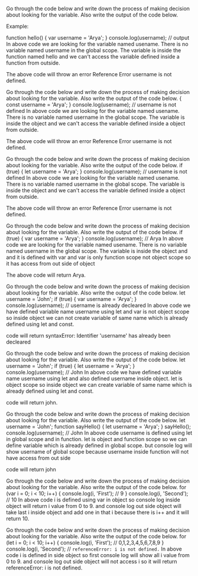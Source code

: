 Go through the code below and write down the process of making decision about looking for the variable. Also write the output of the code below.

Example:

function hello() {
  var username = 'Arya';
}
console.log(username); // output
In above code we are looking for the variable named usename. There is no variable named username in the global scope. The variable is inside the function named hello and we can't access the variable defined inside a function from outside.

The above code will throw an error Reference Error username is not defined.

Go through the code below and write down the process of making decision about looking for the variable. Also write the output of the code below.
{
  const username = 'Arya';
}
console.log(username); // username is not defined
In above code we are looking for the variable named usename. There is no variable named username in the global scope. The variable is inside the object and we can't access the variable defined inside a object from outside.

The above code will throw an error Reference Error username is not defined.

Go through the code below and write down the process of making decision about looking for the variable. Also write the output of the code below.
if (true) {
  let username = 'Arya';
}
console.log(username); // username is not defined
In above code we are looking for the variable named usename. There is no variable named username in the global scope. The variable is inside the object and we can't access the variable defined inside a object from outside.

The above code will throw an error Reference Error username is not defined.

Go through the code below and write down the process of making decision about looking for the variable. Also write the output of the code below.
if (true) {
  var username = 'Arya';
}
console.log(username); // Arya
In above code we are looking for the variable named usename. There is no variable named username in the global scope. The variable is inside the object and and it is defined with var and var is only function scope not object scope so it has access from out side of object

The above code will return Arya.

Go through the code below and write down the process of making decision about looking for the variable. Also write the output of the code below.
let username = 'John';
if (true) {
  var username = 'Arya';
}
console.log(username); // username is already decleared
In above code we have defined variable name username using let and var is not object scope so inside object we can not create variable of same name which is already defined using let and const.

code will return syntaxError: Identifier 'username' has already been decleared

Go through the code below and write down the process of making decision about looking for the variable. Also write the output of the code below.
let username = 'John';
if (true) {
  let username = 'Arya';
}
console.log(username); // John
In above code we have defined variable name username using let and also defined username inside object. let is object scope so inside object we can create variable of same name which is already defined using let and const.

code will return john.

Go through the code below and write down the process of making decision about looking for the variable. Also write the output of the code below.
let username = 'John';
function sayHello() {
  let username = 'Arya';
}
sayHello();
console.log(username); // John
In above code username is defined using let in global scope and in function. let is object and function scope so we can define variable which is already defined in global scope. but console log will show username of global scope because username inside function will not have access from out side

code will return john

Go through the code below and write down the process of making decision about looking for the variable. Also write the output of the code below.
for (var i = 0; i < 10; i++) {
  console.log(i, 'First'); // 9
}
console.log(i, 'Second'); // 10
In above code i is defined using var in object so console log inside object will return i value from 0 to 9. and console log out side object will take last i inside object and add one in that i because there is i++ and it will return 10.

Go through the code below and write down the process of making decision about looking for the variable. Also write the output of the code below.
for (let i = 0; i < 10; i++) {
  console.log(i, 'First'); // 0,1,2,3,4,5,6,7,8,9
}
console.log(i, 'Second'); // `referenceError: i is not defined.`
In above code i is defined in side object so first console log will show all i value from 0 to 9. and console log out side object will not access i so it will return referenceError: i is not defined.

